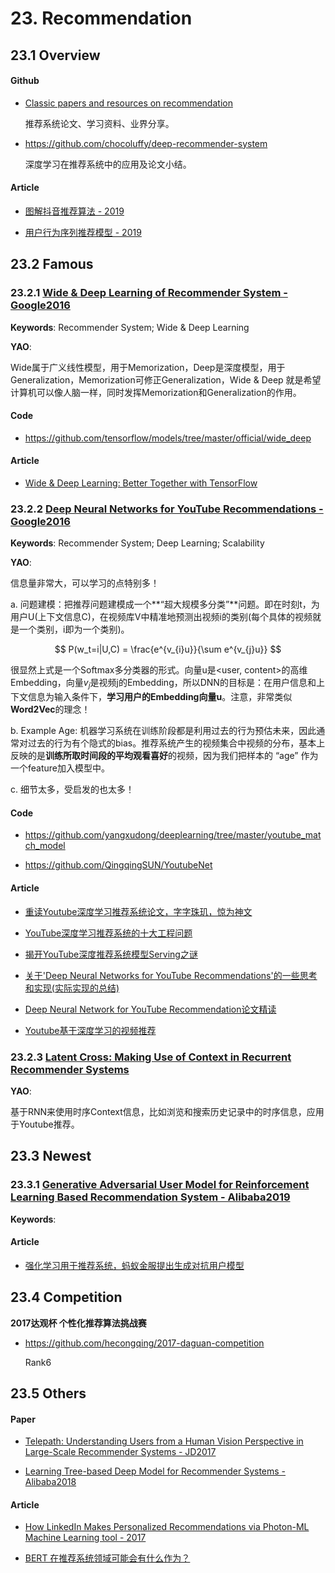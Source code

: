 
# 23. Recommendation

## 23.1 Overview

#### Github

- [Classic papers and resources on recommendation](<https://github.com/wzhe06/Reco-papers>)

    推荐系统论文、学习资料、业界分享。

- <https://github.com/chocoluffy/deep-recommender-system>

    深度学习在推荐系统中的应用及论文小结。

#### Article

- [图解抖音推荐算法 - 2019](https://mp.weixin.qq.com/s?__biz=MzA5ODUxOTA5Mg==&mid=2652570700&idx=3&sn=271d687968ef39cceac2b1436094ccc9)

- [用户行为序列推荐模型 - 2019](https://mp.weixin.qq.com/s?__biz=MzU1NTMyOTI4Mw==&mid=2247496007&idx=1&sn=c0e0d603533c69a66d8ff93b54396ebd)


## 23.2 Famous

### 23.2.1 [Wide & Deep Learning of Recommender System - Google2016](https://arxiv.org/abs/1606.07792)

**Keywords**: Recommender System; Wide & Deep Learning

**YAO**:

Wide属于广义线性模型，用于Memorization，Deep是深度模型，用于Generalization，Memorization可修正Generalization，Wide & Deep 就是希望计算机可以像人脑一样，同时发挥Memorization和Generalization的作用。

#### Code

- <https://github.com/tensorflow/models/tree/master/official/wide_deep>

#### Article

- [Wide & Deep Learning: Better Together with TensorFlow](https://ai.googleblog.com/2016/06/wide-deep-learning-better-together-with.html)


### 23.2.2 [Deep Neural Networks for YouTube Recommendations - Google2016](https://research.google.com/pubs/archive/45530.pdf)

**Keywords**: Recommender System; Deep Learning; Scalability

**YAO**:

信息量非常大，可以学习的点特别多！

a. 问题建模：把推荐问题建模成一个**“超大规模多分类”**问题。即在时刻t，为用户U(上下文信息C)，在视频库V中精准地预测出视频i的类别(每个具体的视频就是一个类别，i即为一个类别)。

$$ P(w_t=i|U,C) = \frac{e^{v_{i}u}}{\sum e^{v_{j}u}} $$

很显然上式是一个Softmax多分类器的形式。向量u是\<user, content\>的高维Embedding，向量$v_j$是视频j的Embedding，所以DNN的目标是：在用户信息和上下文信息为输入条件下，**学习用户的Embedding向量u**。注意，非常类似**Word2Vec**的理念！

b. Example Age: 机器学习系统在训练阶段都是利用过去的行为预估未来，因此通常对过去的行为有个隐式的bias。推荐系统产生的视频集合中视频的分布，基本上反映的是**训练所取时间段的平均观看喜好**的视频，因为我们把样本的 “age” 作为一个feature加入模型中。

c. 细节太多，受启发的也太多！

#### Code

- <https://github.com/yangxudong/deeplearning/tree/master/youtube_match_model>

- <https://github.com/QingqingSUN/YoutubeNet>

#### Article

- [重读Youtube深度学习推荐系统论文，字字珠玑，惊为神文](https://zhuanlan.zhihu.com/p/52169807)

- [YouTube深度学习推荐系统的十大工程问题](https://zhuanlan.zhihu.com/p/52504407)

- [揭开YouTube深度推荐系统模型Serving之谜](https://zhuanlan.zhihu.com/p/61827629)

- [关于'Deep Neural Networks for YouTube Recommendations'的一些思考和实现(实际实现的总结)](https://www.jianshu.com/p/f9d2abc486c9)

- [Deep Neural Network for YouTube Recommendation论文精读](https://zhuanlan.zhihu.com/p/25343518)

- [Youtube基于深度学习的视频推荐](https://www.jianshu.com/p/19ef129fdde2)


### 23.2.3 [Latent Cross: Making Use of Context in Recurrent Recommender Systems](http://alexbeutel.com/papers/wsdm2018_latent_cross.pdf)

**YAO**:

基于RNN来使用时序Context信息，比如浏览和搜索历史记录中的时序信息，应用于Youtube推荐。


## 23.3 Newest

### 23.3.1 [Generative Adversarial User Model for Reinforcement Learning Based Recommendation System - Alibaba2019](https://arxiv.org/abs/1812.10613)

**Keywords**: 

#### Article

- [强化学习用于推荐系统，蚂蚁金服提出生成对抗用户模型](https://mp.weixin.qq.com/s?__biz=MzA3MzI4MjgzMw==&mid=2650763260&idx=3&sn=ae589196211189a8aba6f56a11e2cccb)


## 23.4 Competition

**2017达观杯 个性化推荐算法挑战赛**

- <https://github.com/hecongqing/2017-daguan-competition>

    Rank6


## 23.5 Others

#### Paper

- [Telepath: Understanding Users from a Human Vision Perspective in Large-Scale Recommender Systems - JD2017](https://arxiv.org/abs/1709.00300)

- [Learning Tree-based Deep Model for Recommender Systems - Alibaba2018](https://arxiv.org/abs/1801.02294)


#### Article

- [How LinkedIn Makes Personalized Recommendations via Photon-ML Machine Learning tool - 2017](https://www.kdnuggets.com/2017/10/linkedin-personalized-recommendations-photon-ml.html)

- [BERT 在推荐系统领域可能会有什么作为？](https://www.zhihu.com/question/308362332)